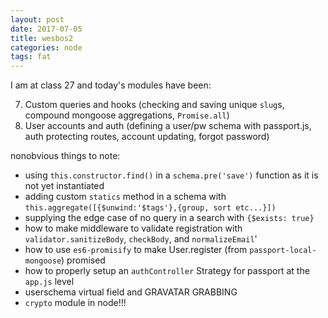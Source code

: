 ```yaml
---
layout: post
date: 2017-07-05
title: wesbos2
categories: node
tags: fat
---
```


I am at class 27 and today's modules have been:

7. Custom queries and hooks (checking and saving unique `slug`s, compound mongoose aggregations, `Promise.all`)
8. User accounts and auth (defining a user/pw schema with passport.js, auth protecting routes, account updating, forgot password)

nonobvious things to note:
* using `this.constructor.find()` in a `schema.pre('save')` function as it is not yet instantiated
* adding custom `statics` method in a schema with `this.aggregate([{$unwind:'$tags'},{group, sort etc...}])`
* supplying the edge case of no query in a search with `{$exists: true}`
* how to make middleware to validate registration with `validator.sanitizeBody`, `checkBody`, and `normalizeEmail`'
* how to use `es6-promisify` to make User.register (from `passport-local-mongoose`) promised
* how to properly setup an `authController` Strategy for passport at the `app.js` level
* userschema virtual field and GRAVATAR GRABBING
* `crypto` module in node!!!
